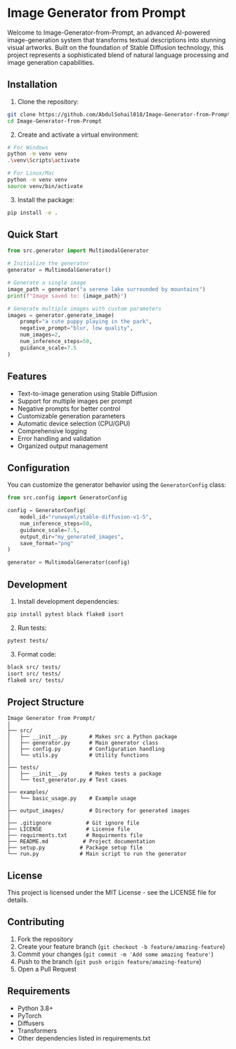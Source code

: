 # Image Generator from Prompt

Welcome to Image-Generator-from-Prompt, an advanced AI-powered image-generation system that transforms textual descriptions into stunning visual artworks. Built on the foundation of Stable Diffusion technology, this project represents a sophisticated blend of natural language processing and image generation capabilities.

## Installation

1. Clone the repository:
```bash
git clone https://github.com/AbdulSohail018/Image-Generator-from-Prompt.git
cd Image-Generator-from-Prompt
```

2. Create and activate a virtual environment:
```bash
# For Windows
python -m venv venv
.\venv\Scripts\activate

# For Linux/Mac
python -m venv venv
source venv/bin/activate
```

3. Install the package:
```bash
pip install -e .
```

## Quick Start

```python
from src.generator import MultimodalGenerator

# Initialize the generator
generator = MultimodalGenerator()

# Generate a single image
image_path = generator("a serene lake surrounded by mountains")
print(f"Image saved to: {image_path}")

# Generate multiple images with custom parameters
images = generator.generate_image(
    prompt="a cute puppy playing in the park",
    negative_prompt="blur, low quality",
    num_images=2,
    num_inference_steps=50,
    guidance_scale=7.5
)
```

## Features

- Text-to-image generation using Stable Diffusion
- Support for multiple images per prompt
- Negative prompts for better control
- Customizable generation parameters
- Automatic device selection (CPU/GPU)
- Comprehensive logging
- Error handling and validation
- Organized output management

## Configuration

You can customize the generator behavior using the `GeneratorConfig` class:

```python
from src.config import GeneratorConfig

config = GeneratorConfig(
    model_id="runwayml/stable-diffusion-v1-5",
    num_inference_steps=50,
    guidance_scale=7.5,
    output_dir="my_generated_images",
    save_format="png"
)

generator = MultimodalGenerator(config)
```

## Development

1. Install development dependencies:
```bash
pip install pytest black flake8 isort
```

2. Run tests:
```bash
pytest tests/
```

3. Format code:
```bash
black src/ tests/
isort src/ tests/
flake8 src/ tests/
```

## Project Structure

```
Image Generator from Prompt/
│
├── src/
│   ├── __init__.py       # Makes src a Python package
│   ├── generator.py      # Main generator class
│   ├── config.py         # Configuration handling
│   └── utils.py          # Utility functions
│
├── tests/
│   ├── __init__.py       # Makes tests a package
│   └── test_generator.py # Test cases
│
├── examples/
│   └── basic_usage.py    # Example usage
│
├── output_images/        # Directory for generated images
│
├── .gitignore           # Git ignore file
├── LICENSE              # License file
├── requirments.txt      # Requirments file
├── README.md           # Project documentation
├── setup.py           # Package setup file
└── run.py             # Main script to run the generator
```

## License

This project is licensed under the MIT License - see the LICENSE file for details.

## Contributing

1. Fork the repository
2. Create your feature branch (`git checkout -b feature/amazing-feature`)
3. Commit your changes (`git commit -m 'Add some amazing feature'`)
4. Push to the branch (`git push origin feature/amazing-feature`)
5. Open a Pull Request

## Requirements

- Python 3.8+
- PyTorch
- Diffusers
- Transformers
- Other dependencies listed in requirements.txt
